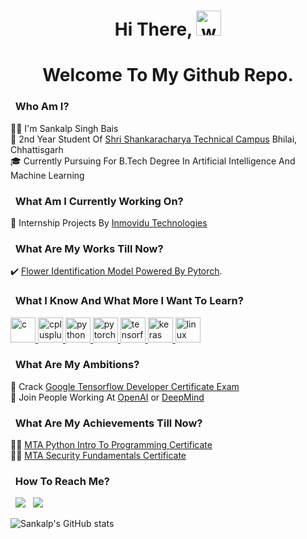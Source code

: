 <h1 align="center">Hi There, <img src="https://c.tenor.com/Wx9IEmZZXSoAAAAi/hi.gif" alt="wave" width 40 height=40/></h1> 
<h1 align="center">Welcome To My Github Repo.</h1>

### &nbsp; Who Am I?
💁🏼 I'm Sankalp Singh Bais\
🏫 2nd Year Student Of [Shri Shankaracharya Technical Campus](https://www.sstc.ac.in/) Bhilai, Chhattisgarh\
🎓 Currently Pursuing For B.Tech Degree In Artificial Intelligence And Machine Learning

### &nbsp; What Am I Currently Working On?
🔭 Internship Projects By [Inmovidu Technologies](http://www.inmovidutech.com/)

### &nbsp; What Are My Works Till Now?
✔️ [Flower Identification Model Powered By Pytorch](https://github.com/bash-sanka1p/a_i_projects/tree/main/Inmovidu_major_Project_AI_Feb_2021).

### &nbsp; What I Know And What More I Want To Learn?
<p align="left">
  <a href="https://www.w3schools.in/c-tutorial/" target="_blank" rel="noreferrer"> <img src="https://cdn.jsdelivr.net/gh/devicons/devicon/icons/c/c-original.svg" alt="c" width="40" height="40"/> </a> <a href="https://www.w3schools.com/cpp/" target="_blank" rel="noreferrer"> <img src="https://cdn.jsdelivr.net/gh/devicons/devicon/icons/cplusplus/cplusplus-original.svg" alt="cplusplus" width="40" height="40"/>  </a> <a href="https://www.python.org" target="_blank" rel="noreferrer"> <img src="https://cdn.jsdelivr.net/gh/devicons/devicon/icons/python/python-original.svg" alt="python" width="40" height="40"/> </a> <a href="https://pytorch.org/" target="_blank" rel="noreferrer"> <img src="https://www.vectorlogo.zone/logos/pytorch/pytorch-icon.svg" alt="pytorch" width="40" height="40"/> </a> <a href="https://www.tensorflow.org" target="_blank" rel="noreferrer"> <img src="https://www.vectorlogo.zone/logos/tensorflow/tensorflow-icon.svg" alt="tensorflow" width="40" height="40"/> </a> <a href="https://keras.io/" target="_blank" rel="noreferrer"> <img src="https://upload.wikimedia.org/wikipedia/commons/a/ae/Keras_logo.svg" alt="keras" width="40" height="40"/> </a> <a href="https://www.linux.org/" target="_blank" rel="noreferrer"> <img src="https://www.vectorlogo.zone/logos/linux/linux-icon.svg" alt="linux" width="40" height="40"/> </a>
</p>

### &nbsp; What Are My Ambitions?
🎯 Crack [Google Tensorflow Developer Certificate Exam](https://www.tensorflow.org/certificate)\
🎯 Join People Working At [OpenAI](https://openai.com/) or [DeepMind](https://deepmind.com/)

### &nbsp; What Are My Achievements Till Now?
✌🏼 [MTA Python Intro To Programming Certificate](https://docs.microsoft.com/en-us/learn/certifications/mta-introduction-to-programming-using-python/)\
✌🏼 [MTA Security Fundamentals Certificate](https://docs.microsoft.com/en-us/learn/certifications/exams/98-367)

### &nbsp; How To Reach Me?
&nbsp;&nbsp;[![](https://img.shields.io/badge/Gmail-D14836?style=for-the-badge&logo=gmail&logoColor=white)](mailto:chiku.bais11022002@gmail.com)
&nbsp;&nbsp;[![](https://img.shields.io/badge/LinkedIn-0077B5?style=for-the-badge&logo=linkedin&logoColor=white)](https://linkedin.com/in/bash-sanka1p)

![Sankalp's GitHub stats](https://github-readme-stats.vercel.app/api?username=bash-sanka1p&show_icons=true&theme=tokyonight)




<!--
**bash-sanka1p/bash-sanka1p** is a ✨ _special_ ✨ repository because its `README.md` (this file) appears on your GitHub profile.

Here are some ideas to get you started:

- 🔭 I’m currently working on ...
- 🌱 I’m currently learning ...
- 👯 I’m looking to collaborate on ...
- 🤔 I’m looking for help with ...
- 💬 Ask me about ...
- 📫 How to reach me: ...
- 😄 Pronouns: ...
- ⚡ Fun fact: ...
-->

